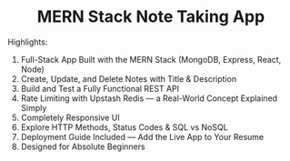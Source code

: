 <h1 align="center">MERN Stack Note Taking App </h1>


Highlights:

1. Full-Stack App Built with the MERN Stack (MongoDB, Express, React, Node)
2. Create, Update, and Delete Notes with Title & Description
3.  Build and Test a Fully Functional REST API
4.  Rate Limiting with Upstash Redis — a Real-World Concept Explained Simply
5.  Completely Responsive UI
6.  Explore HTTP Methods, Status Codes & SQL vs NoSQL
7.  Deployment Guide Included — Add the Live App to Your Resume
8.  Designed for Absolute Beginners




